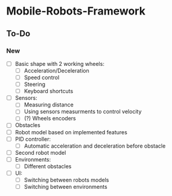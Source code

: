 # Mobile-Robots-Framework
 
## To-Do
### New
- [ ] Basic shape with 2 working wheels:
    - [ ] Acceleration/Deceleration
    - [ ] Speed control
    - [ ] Steering
    - [ ] Keyboard shortcuts
- [ ] Sensors:
    - [ ] Measuring distance
    - [ ] Using sensors measurments to control velocity
    - [ ] (?) Wheels encoders
- [ ] Obstacles
- [ ] Robot model based on implemented features
- [ ] PID controller:
    - [ ] Automatic acceleration and deceleration before obstacle
- [ ] Second robot model
- [ ] Environments:
    - [ ] Different obstacles
- [ ] UI:
    - [ ] Switching between robots models
    - [ ] Switching between environments
